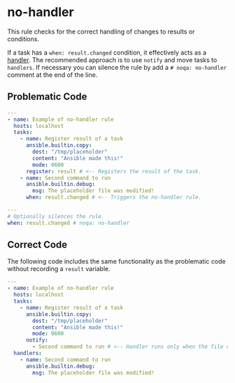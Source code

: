 # no-handler

This rule checks for the correct handling of changes to results or conditions.

If a task has a `when: result.changed` condition, it effectively acts as a
[handler](https://docs.ansible.com/ansible/latest/playbook_guide/playbooks_handlers.html#handlers).
The recommended approach is to use `notify` and move tasks to `handlers`.
If necessary you can silence the rule by add a `# noqa: no-handler` comment at the end of the line.

## Problematic Code

```yaml
---
- name: Example of no-handler rule
  hosts: localhost
  tasks:
    - name: Register result of a task
      ansible.builtin.copy:
        dest: "/tmp/placeholder"
        content: "Ansible made this!"
        mode: 0600
      register: result # <-- Registers the result of the task.
    - name: Second command to run
      ansible.builtin.debug:
        msg: The placeholder file was modified!
      when: result.changed # <-- Triggers the no-handler rule.
```

```yaml
---
# Optionally silences the rule.
when: result.changed # noqa: no-handler
```

## Correct Code

The following code includes the same functionality as the problematic code without recording a `result` variable.

```yaml
---
- name: Example of no-handler rule
  hosts: localhost
  tasks:
    - name: Register result of a task
      ansible.builtin.copy:
        dest: "/tmp/placeholder"
        content: "Ansible made this!"
        mode: 0600
      notify:
        - Second command to run # <-- Handler runs only when the file changes.
  handlers:
    - name: Second command to run
      ansible.builtin.debug:
        msg: The placeholder file was modified!
```
